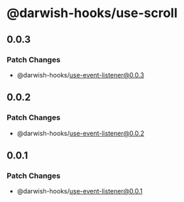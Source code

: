 # @darwish-hooks/use-scroll

## 0.0.3

### Patch Changes

- @darwish-hooks/use-event-listener@0.0.3

## 0.0.2

### Patch Changes

- @darwish-hooks/use-event-listener@0.0.2

## 0.0.1

### Patch Changes

- @darwish-hooks/use-event-listener@0.0.1
